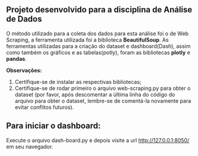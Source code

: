 ## Projeto desenvolvido para a disciplina de Análise de Dados
O método utilizado para a coleta dos dados para esta análise foi o de Web Scraping, a ferramenta utilizada foi a biblioteca **BeautifulSoup**.
As ferramentas utilizadas para a criação do dataset e dashboard(Dash), assim como também os gráficos e as tabelas(potly), foram as bibliotecas **plotly** e **pandas**.

**Observações:**
1. Certifique-se de instalar as respectivas bibliotecas;
2. Certifique-se de rodar primeiro o arquivo web-scraping.py para obter o dataset (por favor, após descomentar a última linha do código do arquivo para obter o dataset, lembre-se de comentá-la novamente para evitar conflitos futuros).

## Para iniciar o dashboard:
Execute o arquivo dash-board.py e depois visite a url http://127.0.0.1:8050/ em seu navegador.
